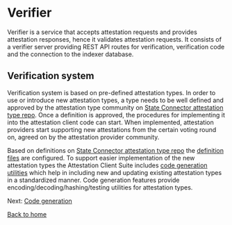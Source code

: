 # Verifier

Verifier is a service that accepts attestation requests and provides attestation responses, hence it validates attestation requests. It consists of a verifier server providing REST API routes for verification, verification code and the connection to the indexer database.

## Verification system

Verification system is based on pre-defined attestation types. In order to use or introduce new attestation types, a type needs to be well defined and approved by the attestation type community on [State Connector attestation type repo](https://github.com/flare-foundation/state-connector-attestation-types). Once a definition is approved, the procedures for implementing it into the attestation client code can start. When implemented, attestation providers start supporting new attestations from the certain voting round on, agreed on by the attestation provider community.

Based on definitions on [State Connector attestation type repo](https://github.com/flare-foundation/state-connector-attestation-types) the [definition files](../../src/verification/attestation-types/) are configured. To support easier implementation of the new attestation types the Attestation Client Suite includes [code generation utilities](./code-generation.md) which help in including new and updating existing attestation types in a standardized manner. Code generation features provide encoding/decoding/hashing/testing utilities for attestation types.

Next: [Code generation](./code-generation.md)

[Back to home](../README.md)
